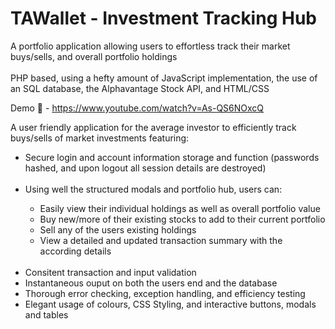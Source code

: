# TAWallet - Investment Tracking Hub
A portfolio application allowing users to effortless track their market buys/sells, and overall portfolio holdings
<br><br>
PHP based, using a hefty amount of JavaScript implementation, the use of an SQL database, the Alphavantage Stock API, and HTML/CSS

Demo 🎥 - https://www.youtube.com/watch?v=As-QS6NOxcQ

A user friendly application for the average investor to efficiently track buys/sells of market investments featuring:
<ul>
  <li> Secure login and account information storage and function (passwords hashed, and upon logout all session details are destroyed)</li>
  <br>
  <li> Using well the structured modals and portfolio hub, users can:</li>
  <ul>
    <li> Easily view their individual holdings as well as overall portfolio value</li>
    <li> Buy new/more of their existing stocks to add to their current portfolio</li>
    <li> Sell any of the users existing holdings</li></li>
    <li> View a detailed and updated transaction summary with the according details</li>
  </ul>
  <br>
  <li> Consitent transaction and input validation</li>
  <li> Instantaneous ouput on both the users end and the database</li>
  <li> Thorough error checking, exception handling, and efficiency testing</li>
  <li> Elegant usage of colours, CSS Styling, and interactive buttons, modals and tables
</ul><br>
